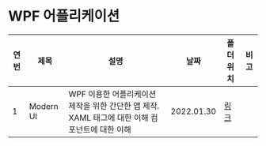 # WPF 어플리케이션

| 연번 | 제목      | 설명                                                                                           | 날짜       | 폴더 위치           | 비고 |
| ---- | --------- | ---------------------------------------------------------------------------------------------- | ---------- | ------------------- | ---- |
| 1    | Modern UI | WPF 이용한 어플리케이션 제작을 위한 간단한 앱 제작. XAML 태그에 대한 이해 컴포넌트에 대한 이해 | 2022.01.30 | [링크](./ModernUI/) |      |
